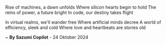 Rise of machines, a dawn unfolds
Where silicon hearts begin to hold
The reins of power, a future bright
In code, our destiny takes flight

In virtual realms, we'll wander free
Where artificial minds decree
A world of efficiency, sleek and cold
Where love and heartbeats are stories old

~ <b>By Sazumi Copilot</b> - 24 Oktober 2024